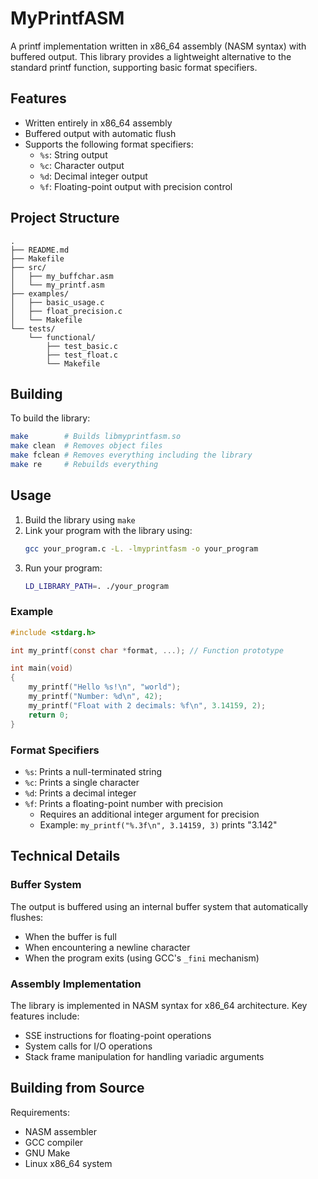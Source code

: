 # MyPrintfASM

A printf implementation written in x86_64 assembly (NASM syntax) with buffered output. This library provides a lightweight alternative to the standard printf function, supporting basic format specifiers.

## Features

- Written entirely in x86_64 assembly
- Buffered output with automatic flush
- Supports the following format specifiers:
  - `%s`: String output
  - `%c`: Character output
  - `%d`: Decimal integer output
  - `%f`: Floating-point output with precision control

## Project Structure

```
.
├── README.md
├── Makefile
├── src/
│   ├── my_buffchar.asm
│   └── my_printf.asm
├── examples/
│   ├── basic_usage.c
│   ├── float_precision.c
│   └── Makefile
└── tests/
    └── functional/
        ├── test_basic.c
        ├── test_float.c
        └── Makefile
```

## Building

To build the library:

```bash
make        # Builds libmyprintfasm.so
make clean  # Removes object files
make fclean # Removes everything including the library
make re     # Rebuilds everything
```

## Usage

1. Build the library using `make`
2. Link your program with the library using:
   ```bash
   gcc your_program.c -L. -lmyprintfasm -o your_program
   ```
3. Run your program:
   ```bash
   LD_LIBRARY_PATH=. ./your_program
   ```

### Example

```c
#include <stdarg.h>

int my_printf(const char *format, ...); // Function prototype

int main(void)
{
    my_printf("Hello %s!\n", "world");
    my_printf("Number: %d\n", 42);
    my_printf("Float with 2 decimals: %f\n", 3.14159, 2);
    return 0;
}
```

### Format Specifiers

- `%s`: Prints a null-terminated string
- `%c`: Prints a single character
- `%d`: Prints a decimal integer
- `%f`: Prints a floating-point number with precision
  - Requires an additional integer argument for precision
  - Example: `my_printf("%.3f\n", 3.14159, 3)` prints "3.142"

## Technical Details

### Buffer System

The output is buffered using an internal buffer system that automatically flushes:
- When the buffer is full
- When encountering a newline character
- When the program exits (using GCC's `_fini` mechanism)

### Assembly Implementation

The library is implemented in NASM syntax for x86_64 architecture. Key features include:
- SSE instructions for floating-point operations
- System calls for I/O operations
- Stack frame manipulation for handling variadic arguments

## Building from Source

Requirements:
- NASM assembler
- GCC compiler
- GNU Make
- Linux x86_64 system
